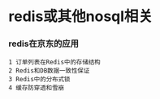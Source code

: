 # redis或其他nosql相关

### redis在京东的应用
    
    1 订单列表在Redis中的存储结构
    2 Redis和DB数据一致性保证
    3 Redis中的分布式锁
    4 缓存防穿透和雪崩
